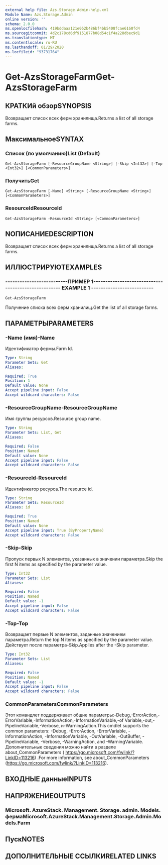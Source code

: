 ```yaml
---
external help file: Azs.Storage.Admin-help.xml
Module Name: Azs.Storage.Admin
online version: ''
schema: 2.0.0
ms.openlocfilehash: 419bddaaa121e052b486bf4bb5408fcae6160fd4
ms.sourcegitcommit: 4d2c178cd6df9151877b08d54c1f4a228dbec9d1
ms.translationtype: MT
ms.contentlocale: ru-RU
ms.lasthandoff: 01/29/2020
ms.locfileid: "93731764"
---
```

# <span data-ttu-id="d4444-101">Get-AzsStorageFarm</span><span class="sxs-lookup"><span data-stu-id="d4444-101">Get-AzsStorageFarm</span></span>

## <span data-ttu-id="d4444-102">КРАТКИй обзор</span><span class="sxs-lookup"><span data-stu-id="d4444-102">SYNOPSIS</span></span>
<span data-ttu-id="d4444-103">Возвращает список всех ферм хранилища.</span><span class="sxs-lookup"><span data-stu-id="d4444-103">Returns a list of all storage farms.</span></span>

## <span data-ttu-id="d4444-104">Максимальное</span><span class="sxs-lookup"><span data-stu-id="d4444-104">SYNTAX</span></span>

### <span data-ttu-id="d4444-105">Список (по умолчанию)</span><span class="sxs-lookup"><span data-stu-id="d4444-105">List (Default)</span></span>
```
Get-AzsStorageFarm [-ResourceGroupName <String>] [-Skip <Int32>] [-Top <Int32>] [<CommonParameters>]
```

### <span data-ttu-id="d4444-106">Получить</span><span class="sxs-lookup"><span data-stu-id="d4444-106">Get</span></span>
```
Get-AzsStorageFarm [-Name] <String> [-ResourceGroupName <String>] [<CommonParameters>]
```

### <span data-ttu-id="d4444-107">ResourceId</span><span class="sxs-lookup"><span data-stu-id="d4444-107">ResourceId</span></span>
```
Get-AzsStorageFarm -ResourceId <String> [<CommonParameters>]
```

## <span data-ttu-id="d4444-108">NОПИСАНИЕ</span><span class="sxs-lookup"><span data-stu-id="d4444-108">DESCRIPTION</span></span>
<span data-ttu-id="d4444-109">Возвращает список всех ферм хранилища.</span><span class="sxs-lookup"><span data-stu-id="d4444-109">Returns a list of all storage farms.</span></span>

## <span data-ttu-id="d4444-110">ИЛЛЮСТРИРУЮТ</span><span class="sxs-lookup"><span data-stu-id="d4444-110">EXAMPLES</span></span>

### <span data-ttu-id="d4444-111">--------------------------ПРИМЕР 1--------------------------</span><span class="sxs-lookup"><span data-stu-id="d4444-111">-------------------------- EXAMPLE 1 --------------------------</span></span>
```
Get-AzsStorageFarm
```

<span data-ttu-id="d4444-112">Получение списка всех ферм хранилищ.</span><span class="sxs-lookup"><span data-stu-id="d4444-112">Get the list of all storage farms.</span></span>

## <span data-ttu-id="d4444-113">ПАРАМЕТРЫ</span><span class="sxs-lookup"><span data-stu-id="d4444-113">PARAMETERS</span></span>

### <span data-ttu-id="d4444-114">-Name (имя)</span><span class="sxs-lookup"><span data-stu-id="d4444-114">-Name</span></span>
<span data-ttu-id="d4444-115">Идентификатор фермы.</span><span class="sxs-lookup"><span data-stu-id="d4444-115">Farm Id.</span></span>

```yaml
Type: String
Parameter Sets: Get
Aliases: 

Required: True
Position: 1
Default value: None
Accept pipeline input: False
Accept wildcard characters: False
```

### <span data-ttu-id="d4444-116">-ResourceGroupName</span><span class="sxs-lookup"><span data-stu-id="d4444-116">-ResourceGroupName</span></span>
<span data-ttu-id="d4444-117">Имя группы ресурсов.</span><span class="sxs-lookup"><span data-stu-id="d4444-117">Resource group name.</span></span>

```yaml
Type: String
Parameter Sets: List, Get
Aliases: 

Required: False
Position: Named
Default value: None
Accept pipeline input: False
Accept wildcard characters: False
```

### <span data-ttu-id="d4444-118">-ResourceId</span><span class="sxs-lookup"><span data-stu-id="d4444-118">-ResourceId</span></span>
<span data-ttu-id="d4444-119">Идентификатор ресурса.</span><span class="sxs-lookup"><span data-stu-id="d4444-119">The resource id.</span></span>

```yaml
Type: String
Parameter Sets: ResourceId
Aliases: id

Required: True
Position: Named
Default value: None
Accept pipeline input: True (ByPropertyName)
Accept wildcard characters: False
```

### <span data-ttu-id="d4444-120">-Skip</span><span class="sxs-lookup"><span data-stu-id="d4444-120">-Skip</span></span>
<span data-ttu-id="d4444-121">Пропуск первых N элементов, указанных в значении параметра.</span><span class="sxs-lookup"><span data-stu-id="d4444-121">Skip the first N items as specified by the parameter value.</span></span>

```yaml
Type: Int32
Parameter Sets: List
Aliases: 

Required: False
Position: Named
Default value: -1
Accept pipeline input: False
Accept wildcard characters: False
```

### <span data-ttu-id="d4444-122">-Top</span><span class="sxs-lookup"><span data-stu-id="d4444-122">-Top</span></span>
<span data-ttu-id="d4444-123">Возвращает первые N элементов, заданные значением параметра.</span><span class="sxs-lookup"><span data-stu-id="d4444-123">Return the top N items as specified by the parameter value.</span></span>
<span data-ttu-id="d4444-124">Действует после параметра-Skip.</span><span class="sxs-lookup"><span data-stu-id="d4444-124">Applies after the -Skip parameter.</span></span>

```yaml
Type: Int32
Parameter Sets: List
Aliases: 

Required: False
Position: Named
Default value: -1
Accept pipeline input: False
Accept wildcard characters: False
```

### <span data-ttu-id="d4444-125">CommonParameters</span><span class="sxs-lookup"><span data-stu-id="d4444-125">CommonParameters</span></span>
<span data-ttu-id="d4444-126">Этот командлет поддерживает общие параметры:-Debug,-ErrorAction,-ErrorVariable,-InformationAction,-InformationVariable,-of Variable,-out,-PipelineVariable,-Verbose, и-WarningAction.</span><span class="sxs-lookup"><span data-stu-id="d4444-126">This cmdlet supports the common parameters: -Debug, -ErrorAction, -ErrorVariable, -InformationAction, -InformationVariable, -OutVariable, -OutBuffer, -PipelineVariable, -Verbose, -WarningAction, and -WarningVariable.</span></span> <span data-ttu-id="d4444-127">Дополнительные сведения можно найти в разделе about_CommonParameters ( https://go.microsoft.com/fwlink/?LinkID=113216) .</span><span class="sxs-lookup"><span data-stu-id="d4444-127">For more information, see about_CommonParameters (https://go.microsoft.com/fwlink/?LinkID=113216).</span></span>

## <span data-ttu-id="d4444-128">ВХОДНЫЕ данные</span><span class="sxs-lookup"><span data-stu-id="d4444-128">INPUTS</span></span>

## <span data-ttu-id="d4444-129">НАПРЯЖЕНИЕ</span><span class="sxs-lookup"><span data-stu-id="d4444-129">OUTPUTS</span></span>

### <span data-ttu-id="d4444-130">Microsoft. AzureStack. Management. Storage. admin. Models. ферма</span><span class="sxs-lookup"><span data-stu-id="d4444-130">Microsoft.AzureStack.Management.Storage.Admin.Models.Farm</span></span>

## <span data-ttu-id="d4444-131">Пуск</span><span class="sxs-lookup"><span data-stu-id="d4444-131">NOTES</span></span>

## <span data-ttu-id="d4444-132">ДОПОЛНИТЕЛЬНЫЕ ССЫЛКИ</span><span class="sxs-lookup"><span data-stu-id="d4444-132">RELATED LINKS</span></span>

